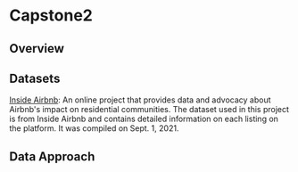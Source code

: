 <h1>Capstone2</h1>

<h2>Overview</h2>

<h2>Datasets</h2>
<a href="http://insideairbnb.com/get-the-data/">Inside Airbnb</a>: An online project that provides data and advocacy about Airbnb's impact on residential communities. The dataset used in this project is from Inside Airbnb and contains detailed information on each listing on the platform. It was compiled on Sept. 1, 2021.

<h2>Data Approach</h2>
